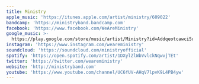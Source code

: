 ```yaml
---
title: Ministry
apple_music: 'https://itunes.apple.com/artist/ministry/609022'
bandcamp: 'https://ministryband.bandcamp.com'
facebook: 'https://www.facebook.com/WeAreMinistry'
google_music: >-
  https://play.google.com/store/music/artist/Ministry?id=Addqeotcawci5uyhzy3m3cz73km
instagram: 'https://www.instagram.com/weareministry'
soundcloud: 'https://soundcloud.com/ministryofficial'
spotify: 'https://open.spotify.com/artist/1DXylZlWbVvlckNqwvjTEt'
twitter: 'https://twitter.com/weareministry'
website: 'http://ministryband.com'
youtube: 'https://www.youtube.com/channel/UC6fUV-AHqV7lpvK9L4PB4yw'
---
```

